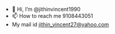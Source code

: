 - 👋 Hi, I’m @jithinvincent1990
- 📫 How to reach me 9108443051
- My mail id  jithin_vincent27@yahoo.com

<!---
jithinvincent1990/jithinvincent1990 is a ✨ special ✨ repository because its `README.md` (this file) appears on your GitHub profile.
You can click the Preview link to take a look at your changes.
--->
